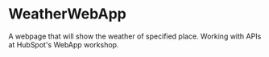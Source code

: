 # WeatherWebApp
A webpage that will show the weather of specified place. Working with APIs at HubSpot's WebApp workshop.
